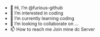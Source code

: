 - 👋 Hi, I’m @furious-github
- 👀 I’m interested in coding 
- 🌱 I’m currently learning coding
- 💞️ I’m looking to collaborate on ... 
- 📫 How to reach me Join mine dc Server

<!---
furious-github/furious-github is a ✨ special ✨ repository because its `README.md` (this file) appears on your GitHub profile.
You can click the Preview link to take a look at your changes.
--->
